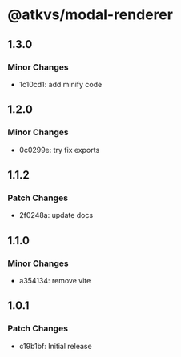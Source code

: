 # @atkvs/modal-renderer

## 1.3.0

### Minor Changes

- 1c10cd1: add minify code

## 1.2.0

### Minor Changes

- 0c0299e: try fix exports

## 1.1.2

### Patch Changes

- 2f0248a: update docs

## 1.1.0

### Minor Changes

- a354134: remove vite

## 1.0.1

### Patch Changes

- c19b1bf: Initial release
